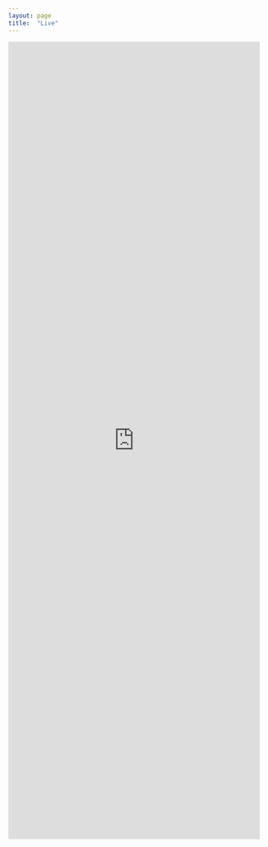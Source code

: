 ```yaml
---
layout: page
title:  "Live"
---
```


 <iframe id="pulse-iframe" width="100%" height="1600" style="max-width: 767px;min-width: 320px;" frameborder="0" src="https://i.engage.ms/jsturtevant/NYC-dotnet"></iframe> 
